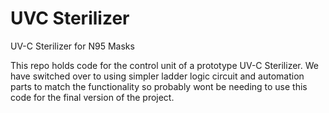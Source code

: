 # UVC Sterilizer
 UV-C Sterilizer for N95 Masks

This repo holds code for the control unit of a prototype UV-C Sterilizer. We have switched over to using simpler
ladder logic circuit and automation parts to match the functionality so probably wont be needing to use this
code for the final version of the project. 